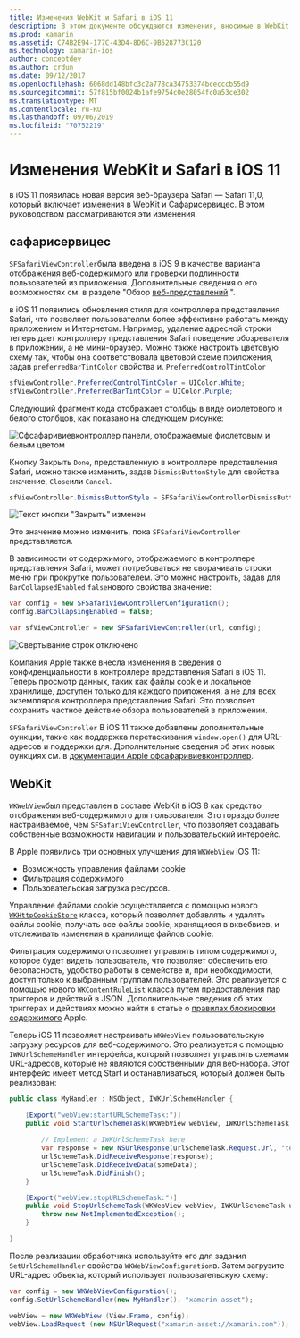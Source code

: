 ```yaml
---
title: Изменения WebKit и Safari в iOS 11
description: В этом документе обсуждаются изменения, вносимые в WebKit и платформу служб Safari в iOS 11. В нем описывается работа с обновлениями стилей в Сфсафаривиевконтроллер и новые функции в Вквебвиев.
ms.prod: xamarin
ms.assetid: C74B2E94-177C-43D4-8D6C-9B528773C120
ms.technology: xamarin-ios
author: conceptdev
ms.author: crdun
ms.date: 09/12/2017
ms.openlocfilehash: 6068dd148bfc3c2a778ca34753374bcecccb55d9
ms.sourcegitcommit: 57f815bf0024b1afe9754c0e28054fc0a53ce302
ms.translationtype: MT
ms.contentlocale: ru-RU
ms.lasthandoff: 09/06/2019
ms.locfileid: "70752219"
---
```

# <a name="webkit-and-safari-changes-in-ios-11"></a>Изменения WebKit и Safari в iOS 11

в iOS 11 появилась новая версия веб-браузера Safari — Safari 11,0, который включает изменения в WebKit и Сафарисервицес. В этом руководством рассматриваются эти изменения.

## <a name="safariservices"></a>сафарисервицес

`SFSafariViewController`была введена в iOS 9 в качестве варианта отображения веб-содержимого или проверки подлинности пользователей из приложения. Дополнительные сведения о его возможностях см. в разделе "Обзор [веб-представлений](~/ios/user-interface/controls/uiwebview.md#safariviewcontroller) ".

в iOS 11 появились обновления стиля для контроллера представления Safari, что позволяет пользователям более эффективно работать между приложением и Интернетом. Например, удаление адресной строки теперь дает контроллеру представления Safari поведение обозревателя в приложении, а не мини-браузер. Можно также настроить цветовую схему так, чтобы она соответствовала цветовой схеме приложения, задав `preferredBarTintColor` свойства и. `PreferredControlTintColor`

```csharp
sfViewController.PreferredControlTintColor = UIColor.White;
sfViewController.PreferredBarTintColor = UIColor.Purple;
```

Следующий фрагмент кода отображает столбцы в виде фиолетового и белого столбцов, как показано на следующем рисунке:

![Сфсафаривиевконтроллер панели, отображаемые фиолетовым и белым цветом](web-images/image1.png)

Кнопку Закрыть `Done`, представленную в контроллере представления Safari, можно также изменить, задав `DismissButtonStyle` для свойства значение, `Close`или `Cancel`.

```csharp
sfViewController.DismissButtonStyle = SFSafariViewControllerDismissButtonStyle.Close;
```

![Текст кнопки "Закрыть" изменен](web-images/image2.png)

Это значение можно изменить, пока `SFSafariViewController` представляется.

В зависимости от содержимого, отображаемого в контроллере представления Safari, может потребоваться не сворачивать строки меню при прокрутке пользователем. Это можно настроить, задав для `BarCollapsedEnabled` `false`нового свойства значение:

```csharp
var config = new SFSafariViewControllerConfiguration();
config.BarCollapsingEnabled = false;

var sfViewController = new SFSafariViewController(url, config);
```

![Свертывание строк отключено](web-images/image3.png)

Компания Apple также внесла изменения в сведения о конфиденциальности в контроллере представления Safari в iOS 11. Теперь просмотр данных, таких как файлы cookie и локальное хранилище, доступен только для каждого приложения, а не для всех экземпляров контроллера представления Safari. Это позволяет сохранить частное действие обзора пользователей в приложении.

`SFSafariViewController` В iOS 11 также добавлены дополнительные функции, такие как поддержка перетаскивания `window.open()` для URL-адресов и поддержки для. Дополнительные сведения об этих новых функциях см. в [документации Apple сфсафаривиевконтроллер](https://developer.apple.com/documentation/safariservices/sfsafariviewcontroller?changes=latest_minor).

## <a name="webkit"></a>WebKit

`WKWebView`был представлен в составе WebKit в iOS 8 как средство отображения веб-содержимого для пользователя. Это гораздо более настраиваемое, чем `SFSafariViewController`, что позволяет создавать собственные возможности навигации и пользовательский интерфейс.

В Apple появились три основных улучшения для `WKWebView` iOS 11: 

- Возможность управления файлами cookie
- Фильтрация содержимого
- Пользовательская загрузка ресурсов. 

Управление файлами cookie осуществляется с помощью нового [`WKHttpCookieStore`](https://developer.apple.com/documentation/webkit/wkhttpcookiestore) класса, который позволяет добавлять и удалять файлы cookie, получать все файлы cookie, хранящиеся в вквебвиев, и отслеживать изменения в хранилище файлов cookie.

Фильтрация содержимого позволяет управлять типом содержимого, которое будет видеть пользователь, что позволяет обеспечить его безопасность, удобство работы в семействе и, при необходимости, доступ только к выбранным группам пользователей. Это реализуется с помощью нового [`WKContentRuleList`](https://developer.apple.com/documentation/webkit/wkcontentrulelist) класса путем предоставления пар триггеров и действий в JSON. Дополнительные сведения об этих триггерах и действиях можно найти в статье о [правилах блокировки содержимого](https://developer.apple.com/library/content/documentation/Extensions/Conceptual/ContentBlockingRules/Introduction/Introduction.html) Apple.

Теперь iOS 11 позволяет настраивать `WKWebView` пользовательскую загрузку ресурсов для веб-содержимого. Это реализуется с помощью `IWKUrlSchemeHandler` интерфейса, который позволяет управлять схемами URL-адресов, которые не являются собственными для веб-набора. Этот интерфейс имеет метод Start и останавливаться, который должен быть реализован:

```csharp
public class MyHandler : NSObject, IWKUrlSchemeHandler {

    [Export("webView:startURLSchemeTask:")]
    public void StartUrlSchemeTask(WKWebView webView, IWKUrlSchemeTask urlSchemeTask){
        
        // Implement a IWKUrlSchemeTask here
        var response = new NSUrlResponse(urlSchemeTask.Request.Url, "text/html", ContentLength, null);
        urlSchemeTask.DidReceiveResponse(response);
        urlSchemeTask.DidReceiveData(someData);
        urlSchemeTask.DidFinish();
    }

    [Export("webView:stopURLSchemeTask:")]
    public void StopUrlSchemeTask(WKWebView webView, IWKUrlSchemeTask urlSchemeTask){
        throw new NotImplementedException();
    }

}
``` 

После реализации обработчика используйте его для задания `SetUrlSchemeHandler` свойства `WKWebViewConfiguration`в. Затем загрузите URL-адрес объекта, который использует пользовательскую схему:

```csharp
var config = new WKWebViewConfiguration();
config.SetUrlSchemeHandler(new MyHandler(), "xamarin-asset");

webView = new WKWebView (View.Frame, config);
webView.LoadRequest (new NSUrlRequest("xamarin-asset://xamarin.com"));
```
